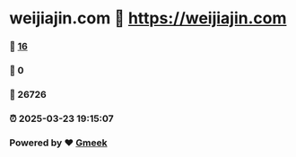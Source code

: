 # weijiajin.com :link: https://weijiajin.com 
### :page_facing_up: [16](https://weijiajin.com/tag.html) 
### :speech_balloon: 0 
### :hibiscus: 26726 
### :alarm_clock: 2025-03-23 19:15:07 
### Powered by :heart: [Gmeek](https://github.com/Meekdai/Gmeek)
